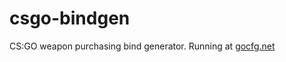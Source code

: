 csgo-bindgen
============

CS:GO weapon purchasing bind generator. Running at [gocfg.net](http://gocfg.net/)
